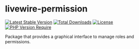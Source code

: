 # livewire-permission
[![Latest Stable Version](http://poser.pugx.org/tonystore/livewire-permission/v)](https://packagist.org/packages/tonystore/livewire-permission) [![Total Downloads](http://poser.pugx.org/tonystore/livewire-permission/downloads)](https://packagist.org/packages/tonystore/livewire-permission)  [![License](http://poser.pugx.org/tonystore/livewire-permission/license)](https://packagist.org/packages/tonystore/livewire-permission) [![PHP Version Require](http://poser.pugx.org/tonystore/livewire-permission/require/php)](https://packagist.org/packages/tonystore/livewire-permission)

Package that provides a graphical interface to manage roles and permissions.
